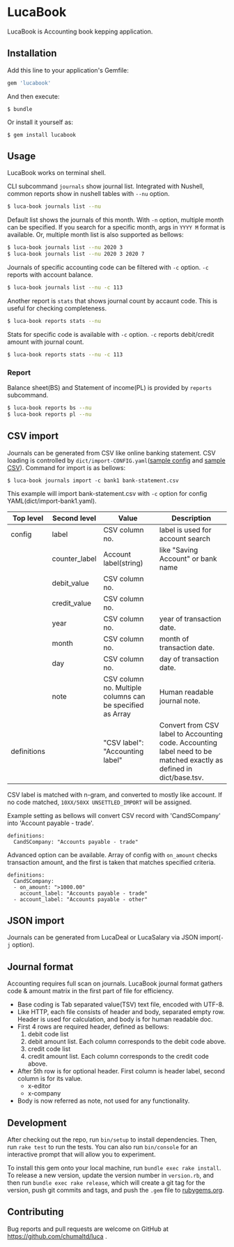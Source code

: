 # LucaBook

LucaBook is Accounting book kepping application.

## Installation

Add this line to your application's Gemfile:

```ruby
gem 'lucabook'
```

And then execute:

    $ bundle

Or install it yourself as:

    $ gem install lucabook

## Usage

LucaBook works on terminal shell.

CLI subcommand `journals` show journal list. Integrated with Nushell, common reports show in nushell tables with `--nu` option.

```bash
$ luca-book journals list --nu
```

Default list shows the journals of this month. With `-n` option, multiple month can be specified.
If you search for a specific month, args in `YYYY M` format is available. Or, multiple month list is also supported as bellows:

```bash
$ luca-book journals list --nu 2020 3
$ luca-book journals list --nu 2020 3 2020 7
```

Journals of specific accounting code can be filtered with `-c` option. `-c` reports with account balance.

```bash
$ luca-book journals list --nu -c 113
```

Another report is `stats` that shows journal count by accaunt code. This is useful for checking completeness.

```bash
$ luca-book reports stats --nu
```

Stats for specific code is available with `-c` option. `-c` reports debit/credit amount with journal count.

```bash
$ luca-book reports stats --nu -c 113
```

### Report

Balance sheet(BS) and Statement of income(PL) is provided by `reports` subcommand.

```bash
$ luca-book reports bs --nu
$ luca-book reports pl --nu
```


## CSV import

Journals can be generated from CSV like online banking statement. CSV loading is controlled by `dict/import-CONFIG.yaml`([sample config](./test/import-bank1.yaml) and [sample CSV](./test/sample-bankstatement.csv)). Command for import is as bellows:

```
$ luca-book journals import -c bank1 bank-statement.csv
```

This example will import bank-statement.csv with `-c` option for config YAML(dict/import-bank1.yaml).

| Top level   | Second level  | Value                                                     | Description                        |
|-------------|---------------|-----------------------------------------------------------|------------------------------------|
| config      | label         | CSV column no.                                            | label is used for account search   |
|             | counter_label | Account label(string)                                     | like "Saving Account" or bank name |
|             | debit_value   | CSV column no.                                            |                                    |
|             | credit_value  | CSV column no.                                            |                                    |
|             | year          | CSV column no.                                            | year of transaction date.          |
|             | month         | CSV column no.                                            | month of transaction date.         |
|             | day           | CSV column no.                                            | day of transaction date.           |
|             | note          | CSV column no. Multiple columns can be specified as Array | Human readable journal note.       |
| definitions |               | "CSV label": "Accounting label"                           | Convert from CSV label to Accounting code. Accounting label need to be matched exactly as defined in dict/base.tsv. |

CSV label is matched with n-gram, and converted to mostly like account. If no code matched, `10XX/50XX UNSETTLED_IMPORT` will be assigned.

Example setting as bellows will convert CSV record with 'CandSCompany' into 'Account payable - trade'.

```
definitions:
  CandSCompany: "Accounts payable - trade"
```

Advanced option can be available. Array of config with `on_amount` checks transaction amount, and the first is taken that matches specified criteria.

```
definitions:
  CandSCompany:
  - on_amount: ">1000.00"
    account_label: "Accounts payable - trade"
  - account_label: "Accounts payable - other"
```


## JSON import

Journals can be generated from LucaDeal or LucaSalary via JSON import(`-j` option).


## Journal format

Accounting requires full scan on journals. LucaBook journal format gathers code & amount matrix in the first part of file for efficiency. 

* Base coding is Tab separated value(TSV) text file, encoded with UTF-8.
* Like HTTP, each file consists of header and body, separated empty row. Header is used for calculation, and body is for human readable doc.
* First 4 rows are required header, defined as bellows:
    1. debit code list
    2. debit amount list. Each column corresponds to the debit code above.
    3. credit code list
    4. credit amount list. Each column corresponds to the credit code above.
* After 5th row is for optional header. First column is header label, second column is for its value.
    * x-editor
    * x-company
* Body is now referred as note, not used for any functionality.


## Development

After checking out the repo, run `bin/setup` to install dependencies. Then, run `rake test` to run the tests. You can also run `bin/console` for an interactive prompt that will allow you to experiment.

To install this gem onto your local machine, run `bundle exec rake install`. To release a new version, update the version number in `version.rb`, and then run `bundle exec rake release`, which will create a git tag for the version, push git commits and tags, and push the `.gem` file to [rubygems.org](https://rubygems.org).

## Contributing

Bug reports and pull requests are welcome on GitHub at https://github.com/chumaltd/luca .

